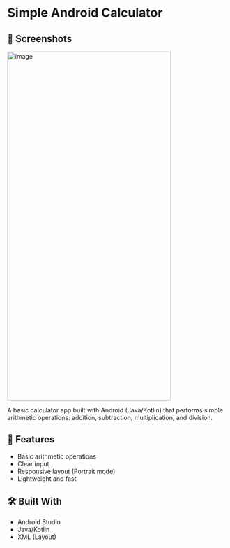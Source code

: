 # Simple Android Calculator

## 📱 Screenshots

<img width="375" height="798" alt="image" src="https://github.com/user-attachments/assets/e999e374-a7da-4abe-8b96-18e1aa792759" />

A basic calculator app built with Android (Java/Kotlin) that performs simple arithmetic operations: addition, subtraction, multiplication, and division.

## 🚀 Features

- Basic arithmetic operations
- Clear input
- Responsive layout (Portrait mode)
- Lightweight and fast

## 🛠️ Built With

- Android Studio
- Java/Kotlin
- XML (Layout)
